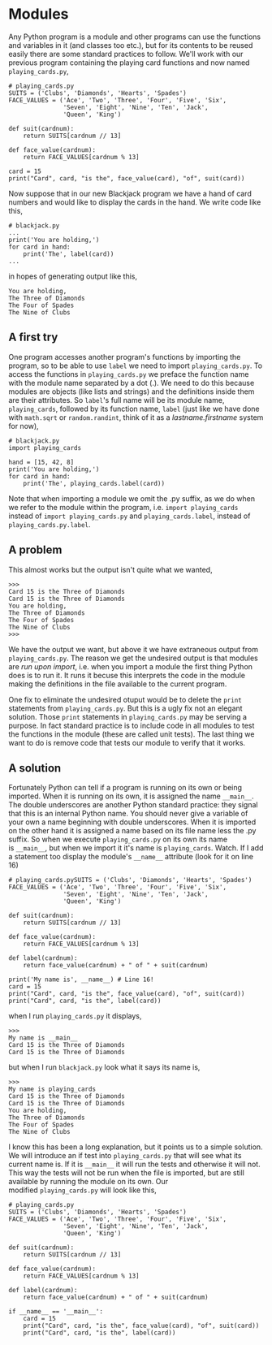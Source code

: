 # Modules

Any Python program is a module and other programs can use the functions and variables in it (and classes too etc.), but for its contents to be reused easily there are some standard practices to follow. We'll work with our previous program containing the playing card functions and now named `playing_cards.py`,

```
# playing_cards.py
SUITS = ('Clubs', 'Diamonds', 'Hearts', 'Spades')
FACE_VALUES = ('Ace', 'Two', 'Three', 'Four', 'Five', 'Six',
               'Seven', 'Eight', 'Nine', 'Ten', 'Jack',
               'Queen', 'King')

def suit(cardnum):
    return SUITS[cardnum // 13]

def face_value(cardnum):
    return FACE_VALUES[cardnum % 13]

card = 15
print("Card", card, "is the", face_value(card), "of", suit(card))
```

Now suppose that in our new Blackjack program we have a hand of card numbers and would like to display the cards in the hand. We write code like this,

```
# blackjack.py
...
print('You are holding,')
for card in hand:
    print('The', label(card))
...
```

in hopes of generating output like this,

```
You are holding,
The Three of Diamonds
The Four of Spades
The Nine of Clubs
```

## A first try

One program accesses another program's functions by importing the program, so to be able to use `label` we need to import `playing_cards.py`. To access the functions in `playing_cards.py` we preface the function name with the module name separated by a dot (.). We need to do this because modules are objects (like lists and strings) and the definitions inside them are their attributes. So `label`'s full name will be its module name, `playing_cards`, followed by its function name, `label` (just like we have done with `math.sqrt` or `random.randint`, think of it as a _lastname.firstname_ system for now),

```
# blackjack.py
import playing_cards

hand = [15, 42, 8]
print('You are holding,')
for card in hand:
    print('The', playing_cards.label(card))
```

Note that when importing a module we omit the .py suffix, as we do when we refer to the module within the program, i.e. `import playing_cards` instead of `import playing_cards.py` and `playing_cards.label`, instead of `playing_cards.py.label`.

## A problem

This almost works but the output isn't quite what we wanted,

```
>>>
Card 15 is the Three of Diamonds
Card 15 is the Three of Diamonds
You are holding,
The Three of Diamonds
The Four of Spades
The Nine of Clubs
>>>
```

We have the output we want, but above it we have extraneous output from `playing_cards.py`. The reason we get the undesired output is that modules are _run upon import_, i.e. when you import a module the first thing Python does is to run it. It runs it becuse this interprets the code in the module making the definitions in the file available to the current program.

One fix to eliminate the undesired otuput would be to delete the `print` statements from `playing_cards.py`. But this is a ugly fix not an elegant solution. Those `print` statements in `playing_cards.py` may be serving a purpose. In fact standard practice is to include code in all modules to test the functions in the module (these are called unit tests). The last thing we want to do is remove code that tests our module to verify that it works.

## A solution

Fortunately Python can tell if a program is running on its own or being
imported. When it is running on its own, it is assigned the
name `__main__`. The double underscores are another Python standard
practice: they signal that this is an internal Python name. You should
never give a variable of your own a name beginning with double
underscores. When it is imported on the other hand it is assigned a name
based on its file name less the .py suffix. So when we
execute `playing_cards.py` on its own its name is `__main__`, but when
we import it it's name is `playing_cards`. Watch. If I add a statement
too display the module's `__name__` attribute (look for it on line 16)

    # playing_cards.pySUITS = ('Clubs', 'Diamonds', 'Hearts', 'Spades')
    FACE_VALUES = ('Ace', 'Two', 'Three', 'Four', 'Five', 'Six',
                   'Seven', 'Eight', 'Nine', 'Ten', 'Jack',
                   'Queen', 'King')

    def suit(cardnum):
        return SUITS[cardnum // 13]

    def face_value(cardnum):
        return FACE_VALUES[cardnum % 13]

    def label(cardnum):
        return face_value(cardnum) + " of " + suit(cardnum)

    print('My name is', __name__) # Line 16!
    card = 15
    print("Card", card, "is the", face_value(card), "of", suit(card))
    print("Card", card, "is the", label(card))

when I run `playing_cards.py` it displays,

    >>> 
    My name is __main__
    Card 15 is the Three of Diamonds
    Card 15 is the Three of Diamonds

but when I run `blackjack.py` look what it says its name is,

    >>> 
    My name is playing_cards
    Card 15 is the Three of Diamonds
    Card 15 is the Three of Diamonds
    You are holding,
    The Three of Diamonds
    The Four of Spades
    The Nine of Clubs

I know this has been a long explanation, but it points us to a simple
solution. We will introduce an if test into `playing_cards.py` that will
see what its current name is. If it is `__main__` it will run the tests
and otherwise it will not. This way the tests will not be run when the
file is imported, but are still available by running the module on its
own. Our modified `playing_cards.py` will look like this,

    # playing_cards.py
    SUITS = ('Clubs', 'Diamonds', 'Hearts', 'Spades')
    FACE_VALUES = ('Ace', 'Two', 'Three', 'Four', 'Five', 'Six',
                   'Seven', 'Eight', 'Nine', 'Ten', 'Jack',
                   'Queen', 'King')

    def suit(cardnum):
        return SUITS[cardnum // 13]

    def face_value(cardnum):
        return FACE_VALUES[cardnum % 13]

    def label(cardnum):
        return face_value(cardnum) + " of " + suit(cardnum)

    if __name__ == '__main__':
        card = 15
        print("Card", card, "is the", face_value(card), "of", suit(card))
        print("Card", card, "is the", label(card))
     
